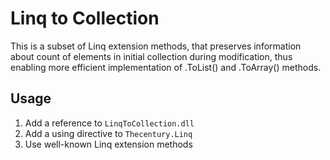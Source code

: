 # Linq to Collection

This is a subset of Linq extension methods, that preserves information about count of elements in initial collection during modification, thus enabling more efficient implementation of .ToList() and .ToArray() methods.

## Usage

1. Add a reference to `LinqToCollection.dll`
2. Add a using directive to `Thecentury.Linq`
3. Use well-known Linq extension methods  